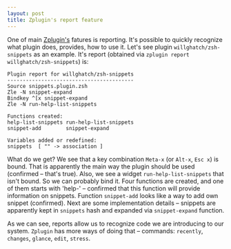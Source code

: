 ```yaml
---
layout: post
title: Zplugin's report feature
---
```


One of main [Zplugin's](https://github.com/psprint/zplugin) fatures is
reporting. It's possible to quickly recognize what plugin does,
provides, how to use it. Let's see plugin `willghatch/zsh-snippets` as
an example. It's report (obtained via `zplugin report
willghatch/zsh-snippets`) is:

```
Plugin report for willghatch/zsh-snippets
-----------------------------------------
Source snippets.plugin.zsh
Zle -N snippet-expand
Bindkey ^[x snippet-expand
Zle -N run-help-list-snippets

Functions created:
help-list-snippets run-help-list-snippets
snippet-add        snippet-expand

Variables added or redefined:
snippets  [ "" -> association ]
```

What do we get? We see that a key combination `Meta-x` (or `Alt-x`, `Esc
x`) is bound. That is apparently the main way the plugin should be used
(confirmed – that's true). Also, we see a widget
`run-help-list-snippets` that isn't bound. So we can probably bind it.
Four functions are created, and one of them starts with 'help-'
– confirmed that this function will provide information on snippets.
Function `snippet-add` looks like a way to add own snippet (confirmed).
Next are some implementation details – snippets are apparently kept in
`snippets` hash and expanded via `snippet-expand` function.

As we can see, reports allow us to recognize code we are introducing to
our system. `Zplugin` has more ways of doing that – commands: `recently`,
`changes`, `glance`, `edit`, `stress`.
